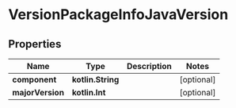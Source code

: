 
# VersionPackageInfoJavaVersion

## Properties
| Name | Type | Description | Notes |
| ------------ | ------------- | ------------- | ------------- |
| **component** | **kotlin.String** |  |  [optional] |
| **majorVersion** | **kotlin.Int** |  |  [optional] |




